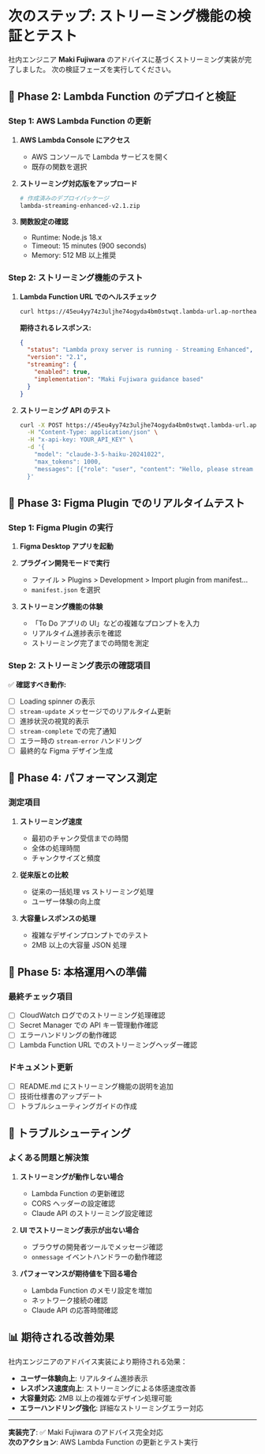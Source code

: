 # 次のステップ: ストリーミング機能の検証とテスト

社内エンジニア **Maki Fujiwara** のアドバイスに基づくストリーミング実装が完了しました。
次の検証フェーズを実行してください。

## 🎯 **Phase 2: Lambda Function のデプロイと検証**

### Step 1: AWS Lambda Function の更新

1. **AWS Lambda Console にアクセス**

   - AWS コンソールで Lambda サービスを開く
   - 既存の関数を選択

2. **ストリーミング対応版をアップロード**

   ```bash
   # 作成済みのデプロイパッケージ
   lambda-streaming-enhanced-v2.1.zip
   ```

3. **関数設定の確認**
   - Runtime: Node.js 18.x
   - Timeout: 15 minutes (900 seconds)
   - Memory: 512 MB 以上推奨

### Step 2: ストリーミング機能のテスト

1. **Lambda Function URL でのヘルスチェック**

   ```bash
   curl https://45eu4yy74z3uljhe74ogyda4bm0stwqt.lambda-url.ap-northeast-1.on.aws/
   ```

   **期待されるレスポンス:**

   ```json
   {
     "status": "Lambda proxy server is running - Streaming Enhanced",
     "version": "2.1",
     "streaming": {
       "enabled": true,
       "implementation": "Maki Fujiwara guidance based"
     }
   }
   ```

2. **ストリーミング API のテスト**
   ```bash
   curl -X POST https://45eu4yy74z3uljhe74ogyda4bm0stwqt.lambda-url.ap-northeast-1.on.aws/ \
     -H "Content-Type: application/json" \
     -H "x-api-key: YOUR_API_KEY" \
     -d '{
       "model": "claude-3-5-haiku-20241022",
       "max_tokens": 1000,
       "messages": [{"role": "user", "content": "Hello, please stream a response"}]
     }'
   ```

## 🎯 **Phase 3: Figma Plugin でのリアルタイムテスト**

### Step 1: Figma Plugin の実行

1. **Figma Desktop アプリを起動**
2. **プラグイン開発モードで実行**

   - ファイル > Plugins > Development > Import plugin from manifest...
   - `manifest.json` を選択

3. **ストリーミング機能の体験**
   - 「To Do アプリの UI」などの複雑なプロンプトを入力
   - リアルタイム進捗表示を確認
   - ストリーミング完了までの時間を測定

### Step 2: ストリーミング表示の確認項目

✅ **確認すべき動作:**

- [ ] Loading spinner の表示
- [ ] `stream-update` メッセージでのリアルタイム更新
- [ ] 進捗状況の視覚的表示
- [ ] `stream-complete` での完了通知
- [ ] エラー時の `stream-error` ハンドリング
- [ ] 最終的な Figma デザイン生成

## 🎯 **Phase 4: パフォーマンス測定**

### 測定項目

1. **ストリーミング速度**

   - 最初のチャンク受信までの時間
   - 全体の処理時間
   - チャンクサイズと頻度

2. **従来版との比較**

   - 従来の一括処理 vs ストリーミング処理
   - ユーザー体験の向上度

3. **大容量レスポンスの処理**
   - 複雑なデザインプロンプトでのテスト
   - 2MB 以上の大容量 JSON 処理

## 🎯 **Phase 5: 本格運用への準備**

### 最終チェック項目

- [ ] CloudWatch ログでのストリーミング処理確認
- [ ] Secret Manager での API キー管理動作確認
- [ ] エラーハンドリングの動作確認
- [ ] Lambda Function URL でのストリーミングヘッダー確認

### ドキュメント更新

- [ ] README.md にストリーミング機能の説明を追加
- [ ] 技術仕様書のアップデート
- [ ] トラブルシューティングガイドの作成

## 🔧 **トラブルシューティング**

### よくある問題と解決策

1. **ストリーミングが動作しない場合**

   - Lambda Function の更新確認
   - CORS ヘッダーの設定確認
   - Claude API のストリーミング設定確認

2. **UI でストリーミング表示が出ない場合**

   - ブラウザの開発者ツールでメッセージ確認
   - `onmessage` イベントハンドラーの動作確認

3. **パフォーマンスが期待値を下回る場合**
   - Lambda Function のメモリ設定を増加
   - ネットワーク接続の確認
   - Claude API の応答時間確認

## 📊 **期待される改善効果**

社内エンジニアのアドバイス実装により期待される効果：

- **ユーザー体験向上**: リアルタイム進捗表示
- **レスポンス速度向上**: ストリーミングによる体感速度改善
- **大容量対応**: 2MB 以上の複雑なデザイン処理可能
- **エラーハンドリング強化**: 詳細なストリーミングエラー対応

---

**実装完了**: ✅ Maki Fujiwara のアドバイス完全対応  
**次のアクション**: AWS Lambda Function の更新とテスト実行
